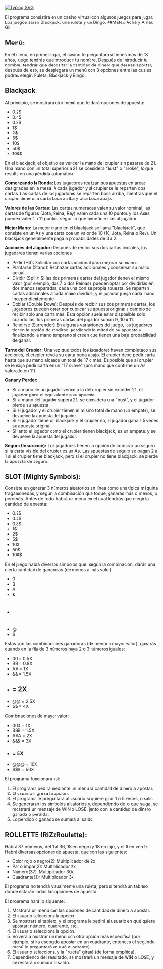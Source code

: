 
[![Typing SVG](https://readme-typing-svg.herokuapp.com?font=Fira+Code&size=35&duration=3000&pause=1000&color=F70000&center=true&random=false&width=535&height=70&lines=%F0%9F%83%8F+Casino+%F0%9F%83%8F)](https://git.io/typing-svg)

El programa consistirá en un casino virtual con algunos juegos para jugar. Los juegos serán Blackjack, una ruleta y un Bingo.
##Mateo Achá y Arnau Gil
## Menú:

En el menú, en primer lugar, el casino te preguntará si tienes más de 18 años, luego tendrás que introducir tu nombre. Después de introducir tu nombre, tendrás que depositar la cantidad de dinero que deseas apostar, después de eso, se desplegará un menú con 3 opciones entre las cuales podrás elegir: Ruleta, Blackjack y Bingo.

## Blackjack:

Al principio, se mostrará otro menú que te dará opciones de apuesta:

- 0.2$
- 0.4$
- 0.8$
- 1$
- 2$
- 5$
- 10$
- 50$
- 100$

En el blackjack, el objetivo es vencer la mano del crupier sin pasarse de 21. Una mano con un total superior a 21 se considera "bust" o "broke", lo que resulta en una pérdida automática.

**Comenzando la Ronda:** Los jugadores realizan sus apuestas en áreas designadas en la mesa. A cada jugador y al crupier se le reparten dos cartas. Las cartas de los jugadores se reparten boca arriba, mientras que el crupier tiene una carta boca arriba y otra boca abajo.

**Valores de las Cartas:** Las cartas numeradas valen su valor nominal, las cartas de figuras (Jota, Reina, Rey) valen cada una 10 puntos y los Ases pueden valer 1 o 11 puntos, según lo que beneficie más al jugador.

**Mejor Mano:** La mejor mano en el blackjack se llama "blackjack", que consiste en un As y una carta con un valor de 10 (10, Jota, Reina o Rey). Un blackjack generalmente paga a probabilidades de 3 a 2.

**Acciones del Jugador:** Después de recibir sus dos cartas iniciales, los jugadores tienen varias opciones:

- Pedir (Hit): Solicitar una carta adicional para mejorar su mano.
- Plantarse (Stand): Rechazar cartas adicionales y conservar su mano actual.
- Dividir (Split): Si las dos primeras cartas del jugador tienen el mismo valor (por ejemplo, dos 7 o dos Reinas), pueden optar por dividirlas en dos manos separadas, cada una con su propia apuesta. Se reparten cartas adicionales a cada mano dividida, y el jugador juega cada mano independientemente.
- Doblar (Double Down): Después de recibir sus dos primeras cartas, los jugadores pueden optar por duplicar su apuesta original a cambio de recibir solo una carta más. Esta opción suele estar disponible solo cuando las dos primeras cartas del jugador suman 9, 10 u 11.
- Rendirse (Surrender): En algunas variaciones del juego, los jugadores tienen la opción de rendirse, perdiendo la mitad de su apuesta y finalizando la mano temprano si creen que tienen una baja probabilidad de ganar.

**Turno del Crupier:** Una vez que todos los jugadores hayan completado sus acciones, el crupier revela su carta boca abajo. El crupier debe pedir carta hasta que su mano alcance un total de 17 o más. Es posible que al crupier se le exija pedir carta en un "17 suave" (una mano que contiene un As valorado en 11).

**Ganar y Perder:**

- Si la mano de un jugador vence a la del crupier sin exceder 21, el jugador gana el equivalente a su apuesta.
- Si la mano del jugador supera 21, se considera una "bust", y el jugador pierde su apuesta.
- Si el jugador y el crupier tienen el mismo total de mano (un empate), se devuelve la apuesta del jugador.
- Si el jugador tiene un blackjack y el crupier no, el jugador gana 1.5 veces su apuesta original.
- Si tanto el jugador como el crupier tienen blackjack, es un empate, y se devuelve la apuesta del jugador.

**Seguro (Insurance):** Los jugadores tienen la opción de comprar un seguro si la carta visible del crupier es un As. Las apuestas de seguro se pagan 2 a 1 si el crupier tiene blackjack, pero si el crupier no tiene blackjack, se pierde la apuesta de seguro.

## SLOT (Mighty Symbols):

Consiste en generar 3 números aleatorios en línea como una típica máquina tragamonedas, y según la combinación que toque, ganarás más o menos, o perderás. Antes de todo, habrá un menú en el cual tendrás que elegir la cantidad de apuesta:

- 0.2$
- 0.4$
- 0.8$
- 1$
- 2$
- 5$
- 10$
- 50$
- 100$

En el juego habrá diversos símbolos que, según la combinación, darán una cierta cantidad de ganancias (de menos a más valor):

- 0
- B
- A
- &
- #
- @
- $

Estas son las combinaciones ganadoras (de menor a mayor valor), ganarás cuando en la fila de 3 números haya 2 o 3 números iguales:

- 00 = 0.5X
- BB = 0.8X
- AA = 1X
- && = 1.5X
- ## = 2X
- @@ = 2.5X
- $$ = 4X

Combinaciones de mayor valor:

- 000 = 1X
- BBB = 1.5X
- AAA = 2X
- &&& = 3X
- ### = 5X
- @@@ = 10X
- $$$ = 50X

El programa funcionará así:

1. El programa pedirá mediante un menú la cantidad de dinero a apostar.
2. El usuario ingresa la opción.
3. El programa le preguntará al usuario si quiere girar 1 o 5 veces, o salir.
4. Se generarán los símbolos aleatorios y, dependiendo de lo que salga, se mostrará un mensaje de WIN o LOSE, junto con la cantidad de dinero ganada o perdida.
5. Lo perdido o ganado se sumará al saldo.

## ROULETTE (RiZzRoulette):

Habrá 37 números, del 1 al 36, 18 en negro y 18 en rojo, y el 0 en verde. Habrá diversas opciones de apuesta, que son las siguientes:

- Color rojo o negro(2): Multiplicador de 2x
- Par o impar(2): Multiplicador 2x
- Número(37): Multiplicador 30x
- Cuadrante(3): Multiplicador 3x

El programa no tendrá visualmente una ruleta, pero sí tendrá un tablero donde estarán todas las opciones de apuesta.

El programa hará lo siguiente:

1. Mostrará un menú con las opciones de cantidad de dinero a apostar.
2. El usuario selecciona la opción.
3. Se mostrará el tablero, y el programa le pedirá al usuario en qué quiere apostar: número, cuadrante, etc.
4. El usuario selecciona la opción.
5. Volverá a mostrar un menú con otra opción más específica (por ejemplo, si ha escogido apostar en un cuadrante, entonces el segundo menú le preguntará en qué cuadrante).
6. El usuario selecciona, y la "ruleta" girará (de forma empírica).
7. Dependiendo del resultado, se mostrará un mensaje de WIN o LOSE, y se restará o sumará al saldo.
